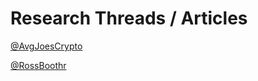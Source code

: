 # Research Threads / Articles

[@AvgJoesCrypto](https://twitter.com/AvgJoesCrypto/status/1518970338025132032?s=20\&t=gScig7MjK-z6EyByNphEnA)

[@RossBoothr](https://twitter.com/rossboothr/status/1516111307367346182?s=20\&t=gScig7MjK-z6EyByNphEnA)
